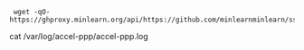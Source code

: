 
```
 wget -qO- https://ghproxy.minlearn.org/api/https://github.com/minlearnminlearn/sstp_fixed/raw/refs/heads/main/sstp.sh|bash
```

cat /var/log/accel-ppp/accel-ppp.log

